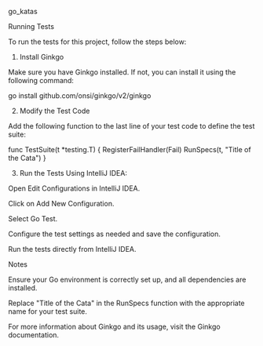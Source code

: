 go_katas

Running Tests

To run the tests for this project, follow the steps below:

1. Install Ginkgo

Make sure you have Ginkgo installed. If not, you can install it using the following command:

go install github.com/onsi/ginkgo/v2/ginkgo

2. Modify the Test Code

Add the following function to the last line of your test code to define the test suite:

func TestSuite(t *testing.T) {
	RegisterFailHandler(Fail)
	RunSpecs(t, "Title of the Cata")
}

3. Run the Tests
Using IntelliJ IDEA:

Open Edit Configurations in IntelliJ IDEA.

Click on Add New Configuration.

Select Go Test.

Configure the test settings as needed and save the configuration.

Run the tests directly from IntelliJ IDEA.

Notes

Ensure your Go environment is correctly set up, and all dependencies are installed.

Replace "Title of the Cata" in the RunSpecs function with the appropriate name for your test suite.

For more information about Ginkgo and its usage, visit the Ginkgo documentation.

